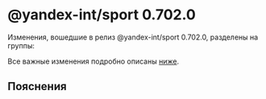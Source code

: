 # @yandex-int/sport 0.702.0

<!-- ЧЕЛОВЕЧЕСКОЕ ВСТУПЛЕНИЕ -->

Изменения, вошедшие в релиз @yandex-int/sport 0.702.0, разделены на группы:

Все важные изменения подробно описаны [ниже](#Пояснения).

## Пояснения

